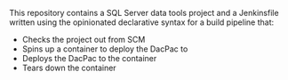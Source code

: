 This repository contains a SQL Server data tools project and a Jenkinsfile written using the opinionated declarative syntax for a build pipeline that:

- Checks the project out from SCM
- Spins up a container to deploy the DacPac to
- Deploys the DacPac to the container
- Tears down the container
